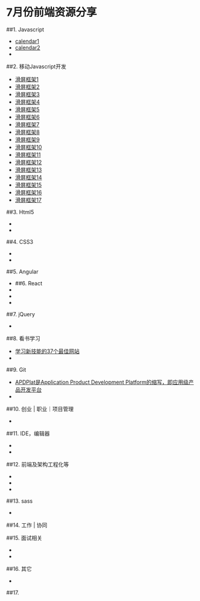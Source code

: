 # 7月份前端资源分享
##1. Javascript
- [calendar1](https://github.com/amsul/pickadate.js)
- [calendar2](https://github.com/Baremetrics/calendar)
- []()

##2. 移动Javascript开发
- [滑屏框架1](http://www.idangero.us/swiper)
- [滑屏框架2](https://github.com/peunzhang/fullpage)
- [滑屏框架3](https://github.com/qiqiboy/touchslider)
- [滑屏框架4](https://github.com/peunzhang/slip.js)
- [滑屏框架5](http://touch.code.baidu.com/examples.html?qq-pf-to=pcqq.group)
- [滑屏框架6](https://github.com/peunzhang/iSlider)
- [滑屏框架7](https://github.com/saw/touch-interfaces)
- [滑屏框架8](http://baijs.com/tinycircleslider/)
- [滑屏框架9](http://touchslider.com/)
- [滑屏框架10](http://www.swiper.com.cn/demo/index.html)
- [滑屏框架11](https://github.com/joker-ye/main/blob/master/wap/index.html)
- [滑屏框架12](http://www.superslide2.com/)
- [滑屏框架13](http://slip.jm47.com/demo/cyzm/index.html)
- [滑屏框架14](https://github.com/BE-FE/iSlider)
- [滑屏框架15](https://github.com/hahnzhu/parallax.js)
- [滑屏框架16](https://github.com/yanhaijing/zepto.fullpage)
- [滑屏框架17]()


##3. Html5
- []()
- []()

##4. CSS3
- []()
- []()

##5. Angular
- []()
##6. React
- []()
- []()
- []()

##7. jQuery
- []()


##8. 看书学习
- [学习新技能的37个最佳网站](http://codecloud.net/the-37-best-websites-to-learn-something-new-4772.html)
- []()

##9. Git
- [APDPlat是Application Product Development Platform的缩写，即应用级产品开发平台](https://github.com/ysc/APDPlat)
- []()

##10. 创业 | 职业｜项目管理
- []()


##11. IDE，编辑器
- []()
- []()

##12. 前端及架构工程化等
- []()
- []()
- []()


##13. sass
- []()

##14. 工作 | 协同


##15. 面试相关
- []()
- []()

##16. 其它
- []()

##17.
